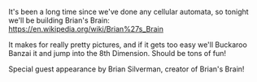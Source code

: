 It's been a long time since we've done any cellular automata, so tonight we'll be building Brian's Brain: https://en.wikipedia.org/wiki/Brian%27s_Brain

It makes for really pretty pictures, and if it gets too easy we'll Buckaroo Banzai it and jump into the 8th Dimension. Should be tons of fun!

Special guest appearance by Brian Silverman, creator of Brian's Brain!
